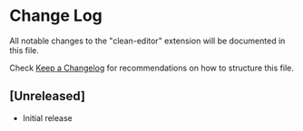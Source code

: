 # Change Log

All notable changes to the "clean-editor" extension will be documented in this file.

Check [Keep a Changelog](http://keepachangelog.com/) for recommendations on how to structure this file.

## [Unreleased]

- Initial release